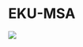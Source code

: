 # EKU-MSA
<img src="https://user-images.githubusercontent.com/47271188/204185152-3bf252f9-3b34-411b-bd10-ddbc6ccb0602.png"/>
